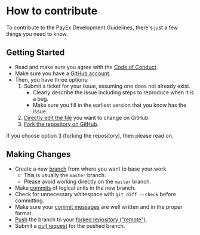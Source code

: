# How to contribute

To contribute to the PayEx Development Guidelines, there's just a few things you need to know.

## Getting Started

* Read and make sure you agree with the [Code of Conduct][coc].
* Make sure you have a [GitHub account][github].
* Then, you have three options:
    1. Submit a ticket for your issue, assuming one does not already exist.
        * Clearly describe the issue including steps to reproduce when it is a bug.
        * Make sure you fill in the earliest version that you know has the issue.
    2. [Directly edit the file][edit] you want to change on GitHub.
    3. [Fork the repository on GitHub][forking].

If you choose option 3 (forking the repository), then please read on.

## Making Changes

* Create a new [branch][branching] from where you want to base your work.
  * This is usually the `master` branch.
  * Please avoid working directly on the `master` branch.
* Make [commits][commit] of logical units in the new branch.
* Check for unnecessary whitespace with `git diff --check` before committing.
* Make sure your [commit messages][commit-practice] are well written and in the proper format.
* [Push][push] the branch to your [forked repository ("remote")][remote].
* Submit a [pull request][pull-request] for the pushed branch.


[coc]:              CODE_OF_CONDUCT.md
[github]:           https://github.com/signup/free
[edit]:             https://help.github.com/articles/editing-files-in-your-repository/
[forking]:          https://help.github.com/articles/fork-a-repo/
[branching]:        https://git-scm.com/book/en/v2/Git-Branching-Branches-in-a-Nutshell
[commit]:           https://git-scm.com/book/en/v2/Git-Basics-Recording-Changes-to-the-Repository
[commit-practice]:  git-commit-good-practice.md
[push]:             https://git-scm.com/docs/git-push
[remote]:           https://git-scm.com/book/en/v2/Git-Basics-Working-with-Remotes
[pull-request]:     https://help.github.com/articles/using-pull-requests/